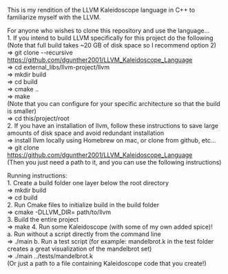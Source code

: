 This is my rendition of the LLVM Kaleidoscope language in C++ to familiarize myself with the LLVM. <br>

For anyone who wishes to clone this repository and use the language... <br>
    1. If you intend to build LLVM specifically for this project do the following (Note that full build takes ~20 GB of disk space so I recommend option 2) <br>
    => git clone --recursive https://github.com/dgunther2001/LLVM_Kaleidoscope_Language <br>
    => cd external_libs/llvm-project/llvm <br>
    => mkdir build <br>
    => cd build <br>
    => cmake .. <br>
    => make <br>
    (Note that you can configure for your specific architecture so that the build is smaller) <br>
    => cd this/project/root <br>
    2. If you have an installation of llvm, follow these instructions to save large amounts of disk space and avoid redundant installation <br>
    => install llvm locally using Homebrew on mac, or clone from github, etc... <br>
    => git clone https://github.com/dgunther2001/LLVM_Kaleidoscope_Language <br>
    (Then you just need a path to it, and you can use the following instructions) <br>

Running instructions: <br>
    1. Create a build folder one layer below the root directory <br>
    => mkdir build <br>
    => cd build <br>
    2. Run Cmake files to initialize build in the build folder <br>
    => cmake -DLLVM_DIR= path/to/llvm <br>
    3. Build the entire project <br>
    => make
    4. Run some Kaleidoscope (with some of my own added spice)! <br>
        a. Run without a script directly from the command line <br>
        => ./main
        b. Run a test script (for example: mandelbrot.k in the test folder creates a great visualization of the mandelbrot set) <br>
        => ./main ../tests/mandelbrot.k <br>
        (Or just a path to a file containing Kaleidoscope code that you create!) <br>
